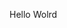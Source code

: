 Hello Wolrd


























































































































































































































































































































































































































































































































































































































































































































































































































































































































































































































































































































































































































































































































































































































































































































































































































































































































































































































































































































































































































































































































































































































































































































































































































































































































































































































































































































































































































































































































































































































































































































































































































































































































































































































































































































































































































































































































































































































































































































































































































































































































































































































































































































































































































































































































































































































































































































































































































































































































































































































































































































































































































































































































































































































































































































































































































































































































































































































































































